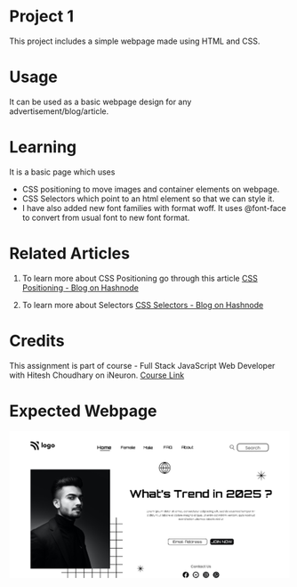 # Project 1

This project includes a simple webpage made using HTML and CSS. 

# Usage

It can be used as a basic webpage design for any advertisement/blog/article.

# Learning

It is a basic page which uses 
- CSS positioning to move images and container elements on webpage.
- CSS Selectors which point to an html element so that we can style it.
- I have also added new font families with format woff. It uses @font-face to convert from usual font to new font format.

# Related Articles

1. To learn more about CSS Positioning go through this article
[CSS Positioning - Blog on Hashnode](https://aakankshachhabra.hashnode.dev/positions-in-css)

2. To learn more about Selectors [CSS Selectors - Blog on Hashnode](https://aakankshachhabra.hashnode.dev/types-of-css-selectors)


# Credits

This assignment is part of course - Full Stack JavaScript Web Developer with Hitesh Choudhary on iNeuron.
[Course Link](https://ineuron.ai/course/Full-Stack-Javascript-Web-Developer)

# Expected Webpage

![This is how Webpage looks](./thumbnail.png)
